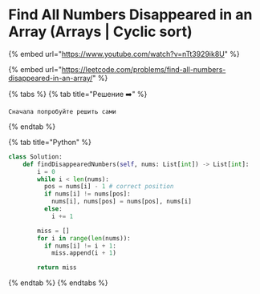 # Find All Numbers Disappeared in an Array \(Arrays | Cyclic sort\)

{% embed url="https://www.youtube.com/watch?v=nTt3929ik8U" %}

{% embed url="https://leetcode.com/problems/find-all-numbers-disappeared-in-an-array/" %}

{% tabs %}
{% tab title="Решение ➡️" %}
```
Сначала попробуйте решить сами
```
{% endtab %}

{% tab title="Python" %}
```python
class Solution:
    def findDisappearedNumbers(self, nums: List[int]) -> List[int]:
        i = 0
        while i < len(nums):
          pos = nums[i] - 1 # correct position
          if nums[i] != nums[pos]:
            nums[i], nums[pos] = nums[pos], nums[i]
          else:
            i += 1

        miss = []
        for i in range(len(nums)):
          if nums[i] != i + 1:
            miss.append(i + 1)

        return miss
```
{% endtab %}
{% endtabs %}

